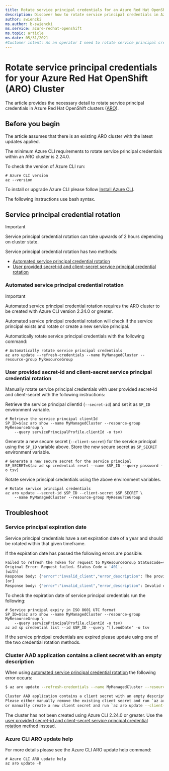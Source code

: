 ```yaml
---
title: Rotate service principal credentials for an Azure Red Hat OpenShift (ARO) cluster
description: Discover how to rotate service principal credentials in Azure Red Hat OpenShift (ARO).
author: swiencki
ms.author: b-swiencki
ms.service: azure-redhat-openshift
ms.topic: article
ms.date: 05/31/2021
#Customer intent: As an operator I need to rotate service principal credentials
---
```

# Rotate service principal credentials for your Azure Red Hat OpenShift (ARO) Cluster
The article provides the necessary detail to rotate service principal credentials in Azure Red Hat OpenShift clusters ([ARO](https://github.com/Azure/ARO-RP)).

## Before you begin
The article assumes that there is an existing ARO cluster with the latest updates applied.

The minimum Azure CLI requirements to rotate service principal credentials within an ARO cluster is 2.24.0.

To check the version of Azure CLI run:
```azurecli-interactive
# Azure CLI version
az --version
```
To install or upgrade Azure CLI please follow [Install Azure
CLI](/cli/azure/install-azure-cli).

The following instructions use bash syntax.

## Service principal credential rotation
>[!IMPORTANT]
>  Service principal credential rotation can take upwards of 2 hours depending on cluster state.

Service principal credential rotation has two methods:
 - [Automated service principal credential rotation](#Automated-Service-Principal-Credential-Rotation)
 - [User provided secret-id and client-secret service principal credential rotation](#User-Provided-secret-id-and-client-secret-Service-Principal-Credential-Rotation)

### Automated service principal credential rotation <a id="Automated-Service-Principal-Credential-Rotation"></a>
>[!IMPORTANT]
>  Automated service principal credential rotation requires the ARO cluster to be created with Azure CLI version 2.24.0 or greater.

Automated service principal credential rotation will check if the service principal exists and rotate or create a new service principal.

Automatically rotate service principal credentials with the following command:

```azurecli-interactive
# Automatically rotate service principal credentials
az aro update --refresh-credentials --name MyManagedCluster --resource-group MyResourceGroup
```

### User provided secret-id and client-secret service principal credential rotation <a id="User-Provided-secret-id-and-client-secret-Service-Principal-Credential-Rotation"></a>


Manually rotate service principal credentials with user provided secret-id and client-secret with the following instructions:

Retrieve the service principal clientId (`--secret-id`) and set it as `SP_ID` environment variable.
```azurecli-interactive
# Retrieve the service principal clientId
SP_ID=$(az aro show --name MyManagedCluster --resource-group MyResourceGroup \
    --query servicePrincipalProfile.clientId -o tsv)
```
Generate a new secure secret (`--client-secret`) for the service principal using the `SP_ID` variable above. Store the new secure secret as `SP_SECRET` environment variable.
```azurecli-interactive
# Generate a new secure secret for the service principal
SP_SECRET=$(az ad sp credential reset --name $SP_ID --query password -o tsv)
```
Rotate service principal credentials using the above environment variables.
```azurecli-interactive
# Rotate service principal credentials
az aro update --secret-id $SP_ID --client-secret $SP_SECRET \
    --name MyManagedCluster --resource-group MyResourceGroup
```

## Troubleshoot
### Service principal expiration date
Service principal credentials have a set expiration date of a year and should be rotated within that given timeframe.

If the expiration date has passed the following errors are possible:
```bash
Failed to refresh the Token for request to MyResourceGroup StatusCode=401
Original Error: Request failed. Status Code = '401'.
[with]
Response body: {"error":"invalid_client","error_description": The provided client secret keys are expired.
[or]
Response body: {"error":"invalid_client","error_description": Invalid client secret is provided.
```
To check the expiration date of service principal credentials run the following:
```azurecli-interactive
# Service principal expiry in ISO 8601 UTC format
SP_ID=$(az aro show --name MyManagedCluster --resource-group MyResourceGroup \
    --query servicePrincipalProfile.clientId -o tsv)
az ad sp credential list --id $SP_ID --query "[].endDate" -o tsv
```
If the service principal credentials are expired please update using one of the two credential rotation methods.

### Cluster AAD application contains a client secret with an empty description
When using [automated service principal credential rotation](#Automated-Service-Principal-Credential-Rotation) the following error occurs:
```bash
$ az aro update --refresh-credentials --name MyManagedCluster --resource-group MyResourceGroup

Cluster AAD application contains a client secret with an empty description.
Please either manually remove the existing client secret and run `az aro update --refresh-credentials`,
or manually create a new client secret and run `az aro update --client-secret <ClientSecret>`.
```
The cluster has not been created using Azure CLI 2.24.0 or greater. Use the [user provided secret-id and client-secret service principal credential rotation](#User-Provided-secret-id-and-client-secret-Service-Principal-Credential-Rotation) method instead.

### Azure CLI ARO update help
For more details please see the Azure CLI ARO update help command:
```azurecli-interactive
# Azure CLI ARO update help
az aro update -h
```
